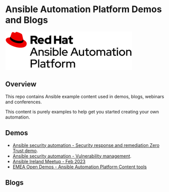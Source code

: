 # Ansible Automation Platform Demos and Blogs

![AAP](assets/img/rh-ansible-automation-platform.png)

## Overview

This repo contains Ansible example content used in demos, blogs, webinars and conferences.

This content is purely examples to help get you started creating your own automation.

## Demos

- [Ansible security automation - Security response and remediation Zero Trust demo](./demos/zta-windows/README.md).
- [Ansible security automation - Vulnerability management](./demos/vulnerability/README.md).
- [Ansible Ireland Meetup - Feb 2023](./demos/dublin_meetup_feb2023/README.md)
- [EMEA Open Demos - Ansible Automation Platform Content tools](./demos/content_tools_webinar_apr_2023/README.md)

## Blogs
